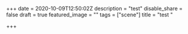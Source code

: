 +++
date = 2020-10-09T12:50:02Z
description = "test"
disable_share = false
draft = true
featured_image = ""
tags = ["scene"]
title = "test "

+++
